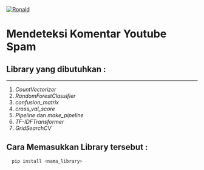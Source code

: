 <p align="justify">
  <a href="https://github.com/ronaldj220/detecting-comment-youtube-spam">
    <img src="https://img.shields.io/badge/FindMe-100000?style=for-the-badge&logo=github&logoColor=white" alt="Ronald" />
  </a>
</p>

# Mendeteksi Komentar Youtube Spam

## Library yang dibutuhkan : 

---

1. _CountVectorizer_
2. _RandomForestClassifier_
3. _confusion_matrix_
4. _cross_val_score_
5. _Pipeline_ dan _make_pipeline_
6. _TF-IDFTransformer_
7. _GridSearchCV_

## Cara Memasukkan Library tersebut :

```bash
  pip install <nama_library>
```
